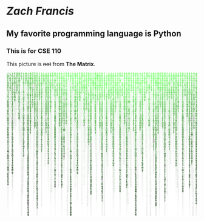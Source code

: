 # *Zach Francis*
## My favorite programming language is Python
### This is for CSE 110

This picture is ~~not~~ from **The Matrix**.

<img src="matrix.png" alt="<3"/>


